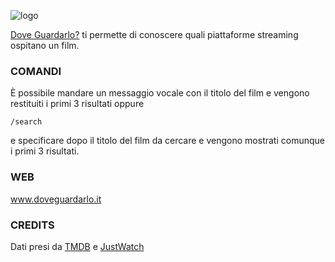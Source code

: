 ![logo](https://www.doveguardarlo.it/logo.png)

[Dove Guardarlo?](https://t.me/filmchecker_bot) ti permette di conoscere quali piattaforme streaming ospitano un film.
### COMANDI
È possibile mandare un messaggio vocale con il titolo del film e vengono restituiti i primi 3 risultati oppure

    /search
e specificare dopo il titolo del film da cercare e vengono mostrati comunque i primi 3 risultati.

### WEB
www.doveguardarlo.it 

### CREDITS
Dati presi da [TMDB](https://www.themoviedb.org/) e [JustWatch](https://www.justwatch.com/)
